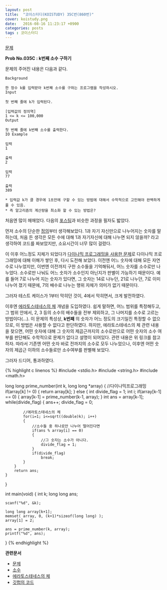 ```yaml
---
layout: post
title:  "코이스터디(KOISTUDY) 35C번(860번)"
cover: koistudy.png
date:   2016-08-16 11:23:17 +0900
categories: posts
tags : 코이스터디
---
```


[문제](http://koistudy.net/?mid=prob_page&NO=860)

**Prob No.035C : k번째 소수 구하기**

문제의 주어진 내용은 다음과 같다.

    Background

    한 정수 k를 입력받아 k번째 소수를 구하는 프로그램을 작성하시오.
    Input

    첫 번째 줄에 k가 입력된다.

    [입력값의 정의역]
    1 <= k <= 100,000
    Output

    첫 번째 줄에 k번째 소수를 출력한다.
    IO Example

    입력
    1

    출력
    2

    입력
    77

    출력
    389

    * 입력값 k가 클 경우에 1초만에 구할 수 있는 방법에 대해서 수학적으로 고민해야 완벽하게 풀 수 있음.
    * 즉 알고리즘의 계산량을 최소화 할 수 있는 방법은?

처음엔 많이 헤매었다. 다음의 [포스팅](http://marobiana.tistory.com/89)과 비슷한 과정을 필자도 밟았다.

먼저 소수의 단순한 [정의](https://ko.wikipedia.org/wiki/소수_(수론))부터 생각해보았다. 1과 자기 자신만으로 나누어지는 숫자를 말하는데, 처음 든 생각은 모든 수에 대해 1과 자기자신에 대해 나누면 되지 않을까? 라고 생각하여 코드를 짜보았지만, 소요시간이 너무 많이 걸렸다.

이 이후 어느정도 지체가 되었다가 [다이나믹 프로그래밍을 사용한 문제](https://nugisquare.github.io/posts/2016/08/12/koi-155.html)로 다이나믹 프로그래밍에 대해 이해가 쌓인 후, 다시 도전해 보았다. 이전엔 어느 숫자에 대해 모든 자연수로 나누었지만, 이번엔 이전까지 구한 소수들을 기억해둬서, 어느 숫자를 소수로만 나누었다. 소수로만 나눠도 어느 숫자가 소수인지 아닌지가 판별이 가능하기 때문이다. 예를 들어 7로 나누어 지는 숫자가 있다면, 그 숫자는 14로 나누던, 21로 나누던, 7로 이미 나누어 졌기 때문에, 7의 배수로 나누는 행위 자체가 의미가 없기 때문이다.

그러자 테스트 케이스가 1부터 막히던 것이, 4에서 막히면서, 크게 발전하였다.

이후엔 [에라토스테네스의 체](https://namu.wiki/w/에라토스테네스의%20체) 개념을 도입하였다. 쉽게 말하면, 어느 범위를 특정해두고, 그 범위 안에서, 2, 3 등의 소수의 배수들을 전부 제외하고, 그 나머지를 소수로 고르는 방법이다(...). 이 문제의 특성상, **k번째** 의 숫자가 어느 정도의 크기일진 특정할 수 없으므로, 이 방법은 사용할 수 없다고 판단하였다. 하지만, 에라토스테네스의 체 관련 내용을 찾으면, 어떤 숫자에 대해 그 숫자의 제곱근까지의 소수로만으로 어떤 숫자의 소수 여부를 판단해도 수학적으로 문제가 없다고 설명이 되어있다. 관련 내용은 위 링크를 참고하자. 따라서 기존엔 어떤 숫자 바로 전까지의 소수로 모두 나누었으나, 이후엔 어떤 숫자의 제곱근 이하의 소수들로만 소수여부를 판별해 보았다.

그러자 드디어, 통과하였다.

{% highlight c linenos %}
#include <stdio.h>
#include <string.h>
#include <math.h>

long long prime_number(int k, long long *array)
{
    //다이나믹프로그래밍
	if(array[k] != 0)
	{
		return array[k];
	}
	else
	{
		int divide_flag = 1;
		int i;
		if(array[k-1] == 0)
		{
			array[k-1] = prime_number(k-1, array);
		}
		int ans = array[k-1];
		while(divide_flag)
		{
			ans++; divide_flag = 0;

            //에라토스테네스의 체
			for(i=1; i<=sqrt((double)k); i++)
			{
                //소수들 중 하나로만 나누어 떨어진다면
				if(ans % array[i] == 0)
				{
                    //그 숫자는 소수가 아니다.
					divide_flag = 1;
				}
				if(divide_flag)
					break;
			}
		}
		return ans;
	}
}

int main(void)
{
	int k;
	long long ans;

	scanf("%d", &k);

	long long array[k+1];
	memset( array, 0, (k+1)*sizeof(long long) );
	array[1] = 2;

	ans = prime_number(k, array);
	printf("%d", ans);
}
{% endhighlight %}

**관련문서**

- [문제](http://koistudy.net/?mid=prob_page&NO=860)
- [소수](https://ko.wikipedia.org/wiki/소수_(수론))
- [에라토스테네스의 체](https://namu.wiki/w/에라토스테네스의%20체)
- [깃헙의 코드](https://github.com/NugiSquare/C_Study/blob/master/koistudy/no860.c)
